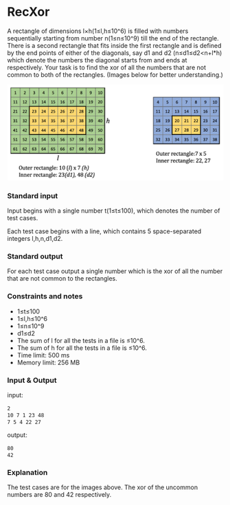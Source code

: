 # RecXor

A rectangle of dimensions l×h(1≤l,h≤10^6) is filled with numbers sequentially starting from number n(1≤n≤10^9) till the end of the rectangle. There is a second rectangle that fits inside the first rectangle and is defined by the end points of either of the diagonals, say d1 and d2 (n≤d1≤d2<n+l*h) which denote the numbers the diagonal starts from and ends at respectively. Your task is to find the xor of all the numbers that are not common to both of the rectangles. (Images below for better understanding.)

![](fig1.png)

### Standard input

Input begins with a single number t(1≤t≤100), which denotes the number of test cases.

Each test case begins with a line, which contains 5 space-separated integers l,h,n,d1,d2.

### Standard output

For each test case output a single number which is the xor of all the number that are not common to the rectangles.

### Constraints and notes

* 1≤t≤100 
* 1≤l,h≤10^6
* 1≤n≤10^9
* d1≤d2
* The sum of l for all the tests in a file is ≤10^6.
* The sum of h for all the tests in a file is ≤10^6.
* Time limit: 500 ms
* Memory limit: 256 MB

### Input & Output

input:

```
2
10 7 1 23 48
7 5 4 22 27
```

output:

```
80
42
```

### Explanation

The test cases are for the images above. The xor of the uncommon numbers are 80 and 42 respectively.